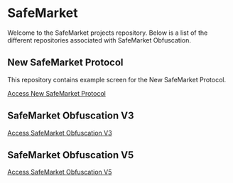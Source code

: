 # SafeMarket

Welcome to the SafeMarket projects repository. Below is a list of the different repositories associated with SafeMarket Obfuscation.

## New SafeMarket Protocol

This repository contains example screen for the New SafeMarket Protocol.

[Access New SafeMarket Protocol](https://github.com/Jodis974/New-Safemarket-Protocol)

## SafeMarket Obfuscation V3

[Access SafeMarket Obfuscation V3](https://github.com/Jodis974/SafeMarket-OBFUSCATION-V3)

## SafeMarket Obfuscation V5

[Access SafeMarket Obfuscation V5](https://github.com/Jodis974/SafeMarket-Obfuscation-V5)
